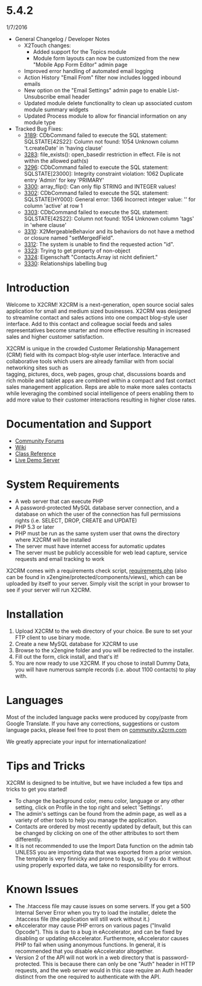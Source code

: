 # 5.4.2 #
1/7/2016
* General Changelog / Developer Notes
  * X2Touch changes:
    * Added support for the Topics module
    * Module form layouts can now be customized from the new "Mobile App Form Editor" admin page
  * Improved error handling of automated email logging
  * Action History "Email From" filter now includes logged inbound emails
  * New option on the "Email Settings" admin page to enable List-Unsubscribe email header
  * Updated module delete functionality to clean up associated custom module summary widgets
  * Updated Process module to allow for financial information on any module type
* Tracked Bug Fixes:  
  * [3189](http://x2software.com/index.php/bugReports/3189): CDbCommand failed to execute the SQL statement: SQLSTATE[42S22]: Column not found: 1054 Unknown column 't.createDate' in 'having clause'  
  * [3283](http://x2software.com/index.php/bugReports/3283): file_exists(): open_basedir restriction in effect. File is not within the allowed path(s)
  * [3296](http://x2software.com/index.php/bugReports/3296): CDbCommand failed to execute the SQL statement: SQLSTATE[23000]: Integrity constraint violation: 1062 Duplicate entry 'Admin' for key 'PRIMARY'  
  * [3300](http://x2software.com/index.php/bugReports/3300): array_flip(): Can only flip STRING and INTEGER values!  
  * [3302](http://x2software.com/index.php/bugReports/3302): CDbCommand failed to execute the SQL statement: SQLSTATE[HY000]: General error: 1366 Incorrect integer value: '' for column 'active' at row 1  
  * [3303](http://x2software.com/index.php/bugReports/3303): CDbCommand failed to execute the SQL statement: SQLSTATE[42S22]: Column not found: 1054 Unknown column 'tags' in 'where clause'  
  * [3310](http://x2software.com/index.php/bugReports/3310): X2MergeableBehavior and its behaviors do not have a method or closure named "setMergedField".  
  * [3312](http://x2software.com/index.php/bugReports/3312): The system is unable to find the requested action "id".  
  * [3323](http://x2software.com/index.php/bugReports/3323): Trying to get property of non-object  
  * [3324](http://x2software.com/index.php/bugReports/3324): Eigenschaft "Contacts.Array ist nicht definiert."
  * [3330](http://x2software.com/index.php/bugReports/3330): Relationships labelling bug


# Introduction #
Welcome to X2CRM!
X2CRM is a next-generation,  open source social sales application for small and 
medium sized businesses.  X2CRM  was designed to  streamline  contact and sales 
actions into  one  compact blog-style user interface.  Add to this contact  and
colleague social feeds  and  sales  representatives  become  smarter  and  more
effective resulting in increased sales and higher customer satisfaction.

X2CRM is  unique  in the  crowded  Customer Relationship Management (CRM) field 
with its compact blog-style user interface. Interactive and collaborative tools 
which  users are already  familiar  with from  social networking  sites such as  
tagging,  pictures,  docs,  web pages,  group chat, discussions boards and rich 
mobile and tablet apps are combined within a  compact  and  fast  contact sales 
management application. Reps  are  able  to  make  more  sales  contacts  while 
leveraging the combined  social intelligence of peers enabling them to add more 
value to their customer interactions resulting in higher close rates. 

# Documentation and Support #
* [Community Forums](http://community.x2crm.com/)
* [Wiki](http://wiki.x2crm.com)
* [Class Reference](http://doc.x2crm.com/)
* [Live Demo Server](http://demo.x2crm.com/)

# System Requirements #
* A web server that can execute PHP
* A password-protected MySQL database server connection, and a database on 
  which the user of the connection has full permissions rights (i.e. SELECT, 
  DROP, CREATE and UPDATE)
* PHP 5.3 or later
* PHP must be run as the same system user that owns the directory where X2CRM 
  will be installed
* The server must have internet access for automatic updates
* The server must be publicly accessible for web lead capture, service requests 
  and email tracking to work

X2CRM comes with a requirements check script, 
[requirements.php](https://x2planet.com/installs/requirements.php) (also can be 
found in x2engine/protected/components/views), which can be uploaded by itself 
to your server. Simply visit the script in your browser to see if your server 
will run X2CRM.

# Installation #
1. Upload X2CRM to the web directory of your choice. Be sure to set your FTP 
   client to use binary mode.
2. Create a new MySQL database for X2CRM to use
3. Browse to the x2engine folder and you will be redirected to the installer.
4. Fill out the form, click install, and that's it!
5. You are now ready to use X2CRM.  If you chose to install Dummy Data,  you 
   will have numerous sample records (i.e. about 1100 contacts) to play with.

# Languages #
Most of the  included language packs were produced by  copy/paste  from  Google 
Translate.  If you have any  corrections,  suggestions or custom 
language packs, please feel free to post them on [community.x2crm.com](http://community.x2crm.com)

We greatly appreciate your input for internationalization!


# Tips and Tricks #
X2CRM  is designed to be intuitive,  but we have included a few tips and tricks 
to get you started!
* To change the background color,  menu color,  language  or any other setting, 
  click on Profile in the top right and select 'Settings'.
* The admin's settings  can be found from the admin page,  as well as a variety 
  of other tools to help you manage the application.
* Contacts are ordered by most  recently  updated  by default,  but this can be 
  changed by clicking on one of the other attributes to sort them differently.
* It is not recommended to use the Import Data function on the admin tab UNLESS 
  you are importing data that was exported from a  prior version.  The template 
  is very finnicky and prone to bugs,  so if you do it  without  using properly 
  exported data, we take no responsibility for errors.


# Known Issues #
- The  .htaccess  file  may  cause  issues  on  some  servers.  If  you  get  a 
  500 Internal Server Error  when you  try  to load the installer,  delete  the
  .htaccess file (the application will still work without it.)
- eAccelerator may cause PHP errors on various pages  ("Invalid Opcode").  This 
  is due to a bug in eAccelerator, and can be fixed by disabling or updating
  eAccelerator. Furthermore, eAccelerator causes PHP to fail when using 
  anonymous functions. In general, it is recommended that you disable 
  eAccelerator altogether.
- Version 2 of the API will not work in a web directory that is password-protected.
  This is because there can only be one "Auth" header in HTTP requests, and the web
  server would in this case require an Auth header distinct from the one required 
  to authenticate with the API.
